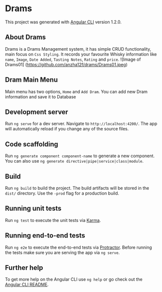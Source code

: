 # Drams

This project was generated with [Angular CLI](https://github.com/angular/angular-cli) version 1.2.0.

## About Drams

Drams is a Drams Management system, it has simple CRUD functionality, main focus on `Css Styling`. It records your favourite Whisky information like `name`, `Image`, `Date Added`, `Tasting Notes`, `Rating` and `price`.
![Image of Drams01] (https://github.com/anzha12f/drams/Drams01.jpeg)

## Dram Main Menu 

Main menu has two options, 	`Home` and `Add Dram`. You can add new Dram information and save it to Database  

## Development server

Run `ng serve` for a dev server. Navigate to `http://localhost:4200/`. The app will automatically reload if you change any of the source files.

## Code scaffolding

Run `ng generate component component-name` to generate a new component. You can also use `ng generate directive|pipe|service|class|module`.

## Build

Run `ng build` to build the project. The build artifacts will be stored in the `dist/` directory. Use the `-prod` flag for a production build.

## Running unit tests

Run `ng test` to execute the unit tests via [Karma](https://karma-runner.github.io).

## Running end-to-end tests

Run `ng e2e` to execute the end-to-end tests via [Protractor](http://www.protractortest.org/).
Before running the tests make sure you are serving the app via `ng serve`.

## Further help

To get more help on the Angular CLI use `ng help` or go check out the [Angular CLI README](https://github.com/angular/angular-cli/blob/master/README.md).
